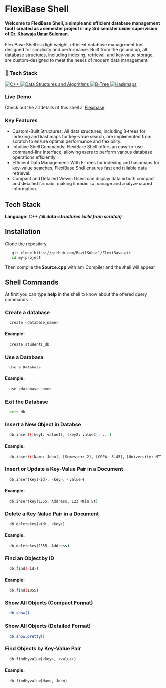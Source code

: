 
# FlexiBase Shell

#### Welcome to FlexiBase Shell, a simple and efficient database management tool I created as a semester project in my 3rd semster under supervision of [Dr. Khawaja Umar Suleman](https://www.linkedin.com/in/umar-suleman/).

FlexiBase Shell is a lightweight, efficient database management tool designed for simplicity and performance. Built from the ground up, all database structures, including indexing, retrieval, and key-value storage, are custom-designed to meet the needs of modern data management.

### 🤖 Tech Stack 
 <a href="#"> 
<img alt="C++" src="https://img.shields.io/badge/c++%20-%2300599C.svg?&style=for-the-badge&logo=c%2B%2B&ogoColor=white"/>
<img alt="Data Structures and Algorithms" src="https://img.shields.io/badge/Data%20Structures%20%26%20Algorithms-%23007ACC.svg?&style=for-the-badge&logo=data:image/svg+xml;base64,PHN2ZyB4bWxucz0iaHR0cDovL3d3dy53My5vcmcvMjAwMC9zdmciIHdpZHRoPSIxNiIgaGVpZ2h0PSIxNiIgdmlld0JveD0iMCAwIDE2IDE2Ij4gPHJlY3Qgd2lkdGg9IjE2IiBoZWlnaHQ9IjE2IiBmaWxsPSIjMDA3QUNDIiBzdHlsZT0icm91bmQ6IDEuNXB4OyIgLz4gPC9zdmc+" />
<img alt="B-Tree" src="https://img.shields.io/badge/B--Tree-%231FAB89.svg?&style=for-the-badge&logo=data:image/svg+xml;base64,PHN2ZyB4bWxucz0iaHR0cDovL3d3dy53My5vcmcvMjAwMC9zdmciIHdpZHRoPSIxNiIgaGVpZ2h0PSIxNiIgdmlld0JveD0iMCAwIDE2IDE2Ij4gPHJlY3Qgd2lkdGg9IjE2IiBoZWlnaHQ9IjE2IiBmaWxsPSIjMUZBQjg5IiBzdHlsZT0icm91bmQ6IDEuNXB4OyIgLz4gPC9zdmc+" />
<img alt="Hashmaps" src="https://img.shields.io/badge/Hashmaps-%23D97706.svg?&style=for-the-badge&logo=data:image/svg+xml;base64,PHN2ZyB4bWxucz0iaHR0cDovL3d3dy53My5vcmcvMjAwMC9zdmciIHdpZHRoPSIxNiIgaGVpZ2h0PSIxNiIgdmlld0JveD0iMCAwIDE2IDE2Ij4gPHJlY3Qgd2lkdGg9IjE2IiBoZWlnaHQ9IjE2IiBmaWxsPSIjRDk3NzA2IiBzdHlsZT0icm91bmQ6IDEuNXB4OyIgLz4gPC9zdmc+" />
 </a>

### Live Demo
Check out the all details of this shell at [Flexibase](https://entitysafe.netlify.app/pages/AppList/-O2Lqfm-dWrxvRaaP_pW). 

### Key Features
- Custom-Built Structures: All data structures, including B-trees for indexing and hashmaps for key-value search, are implemented from scratch to ensure optimal performance and flexibility.
- Intuitive Shell Commands: FlexiBase Shell offers an easy-to-use command-line interface, allowing users to perform various database operations efficiently.
- Efficient Data Management: With B-trees for indexing and hashmaps for key-value searches, FlexiBase Shell ensures fast and reliable data retrieval.
- Compact and Detailed Views: Users can display data in both compact and detailed formats, making it easier to manage and analyze stored information.



## Tech Stack

**Language:** C++ **_(all data-structures build from scratch)_**

## Installation
Clone the repository

```bash
   git clone https://github.com/BazilSuhail/FlexiBase.git
   cd my-project
```
Then compile the **Source.cpp** with any Compiler and the shell will appear

## Shell Commands

At first you can type **help** in the shell to know about the offered query commands

### Create a database
```bash
  create <database_name>
```
#### Example:
```bash
  create students_db
```
 
 ### Use a Database
```bash
  Use a Database
```
#### Example:
```bash
  use <database_name>
```
### Exit the Database
```bash
  exit db

``` 
### Insert a New Object in Databse
```bash
  db.insert([key1: value1], [key2: value2], ...)

```
#### Example:
```bash
  db.insert([Name: John], [Semester: 2], [CGPA: 3.45], [University: MIT], [Status: Current])
```
### Insert or Update a Key-Value Pair in a Document
```bash
  db.insertkey(<id>, <key>, <value>)

```
#### Example:
```bash
  db.insertkey(1055, Address, 123 Main St)

```
### Delete a Key-Value Pair in a Document
```bash
  db.deletekey(<id>, <key>)
```
#### Example:
```bash
  db.deletekey(1055, Address)
``` 
### Find an Object by ID
```bash
  db.find(<id>)

```
#### Example:
```bash
  db.find(1055)
```

### Show All Objects (Compact Format)
```bash
  db.show()
``` 
### Show All Objects (Detailed Format)
```bash
  db.show.pretty()
```
### Find Objects by Key-Value Pair
```bash
  db.findbyvalue(<key>, <value>)

```
#### Example:
```bash
  db.findbyvalue(Name, John)

``` 
